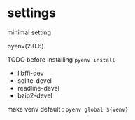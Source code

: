 # settings
minimal setting

pyenv(2.0.6)

TODO before installing `pyenv install`

* libffi-dev
* sqlite-devel
* readline-devel
* bzip2-devel

make venv default :
```pyenv global ${venv}```
